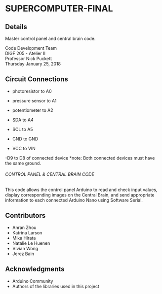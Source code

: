 # SUPERCOMPUTER-FINAL

## Details
Master control panel and central brain code.

Code Development Team  
DIGF 205 - Atelier II  
Professor Nick Puckett  
Thursday January 25, 2018  

## Circuit Connections
- photoresistor to A0
- pressure sensor to A1
- potentiometer to A2

- SDA to A4
- SCL to A5
- GND to GND
- VCC to VIN

-D9 to D8 of connected device
*note: Both connected devices must have the same ground.

###### CONTROL PANEL & CENTRAL BRAIN CODE
This code allows the control panel Arduino to read and check input values,
display corresponding images on the Central Brain, and send appropriate
information to each connected Arduino Nano using Software Serial.
  
## Contributors
- Anran Zhou
- Katrina Larson
- Mika Hirata
- Natalie Le Huenen
- Vivian Wong
- Jerez Bain

## Acknowledgments
- Arduino Community
- Authors of the libraries used in this project
